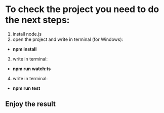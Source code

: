 # To check the project you need to do the next steps:
1. install node.js
2. open the project and write in terminal (for Windows):
* **npm install**
3. write in terminal:
* **npm run watch:ts**
4. write in terminal:
* **npm run test**

## Enjoy the result